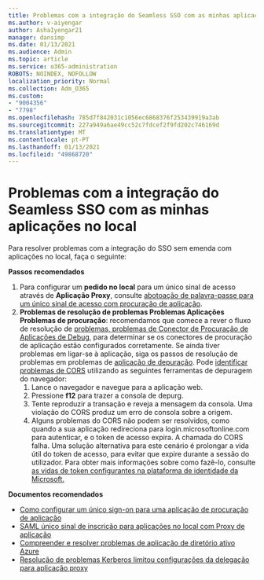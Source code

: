```yaml
---
title: Problemas com a integração do Seamless SSO com as minhas aplicações no local
ms.author: v-aiyengar
author: AshaIyengar21
manager: dansimp
ms.date: 01/13/2021
ms.audience: Admin
ms.topic: article
ms.service: o365-administration
ROBOTS: NOINDEX, NOFOLLOW
localization_priority: Normal
ms.collection: Adm_O365
ms.custom:
- "9004356"
- "7798"
ms.openlocfilehash: 785d7f842031c1056ec6868376f253439919a3ab
ms.sourcegitcommit: 227a949a6ae49cc52c7fdcef2f9fd202c746169d
ms.translationtype: MT
ms.contentlocale: pt-PT
ms.lasthandoff: 01/13/2021
ms.locfileid: "49868720"
---
```

# <a name="issues-with-integrating-seamless-sso-with-my-on-premises-apps"></a>Problemas com a integração do Seamless SSO com as minhas aplicações no local

Para resolver problemas com a integração do SSO sem emenda com aplicações no local, faça o seguinte:

**Passos recomendados**

1. Para configurar um **pedido no local** para um único sinal de acesso através de **Aplicação Proxy**, consulte [abotoação de palavra-passe para um único sinal de acesso com procuração de aplicação](https://docs.microsoft.com/azure/active-directory/manage-apps/application-proxy-configure-single-sign-on-password-vaulting).
1. **Problemas de resolução de problemas Problemas Aplicações Problemas de procuração**: recomendamos que comece a rever o fluxo de resolução de [problemas, problemas de Conector de Procuração de Aplicações de Debug](https://docs.microsoft.com/azure/active-directory/manage-apps/application-proxy-debug-connectors), para determinar se os conectores de procuração de aplicação estão configurados corretamente. Se ainda tiver problemas em ligar-se à aplicação, siga os passos de resolução de problemas em problemas de [aplicação de depuração](https://docs.microsoft.com/azure/active-directory/manage-apps/application-proxy-debug-apps). Pode [identificar problemas de CORS](https://docs.microsoft.com/azure/active-directory/manage-apps/application-proxy-understand-cors-issues#understand-and-identify-cors-issues) utilizando as seguintes ferramentas de depuragem do navegador:
    1. Lance o navegador e navegue para a aplicação web.
    1. Pressione **f12** para trazer a consola de depurg.
    1. Tente reproduzir a transação e reveja a mensagem da consola. Uma violação do CORS produz um erro de consola sobre a origem.
    1. Alguns problemas do CORS não podem ser resolvidos, como quando a sua aplicação redireciona para login.microsoftonline.com para autenticar, e o token de acesso expira. A chamada do CORS falha. Uma solução alternativa para este cenário é prolongar a vida útil do token de acesso, para evitar que expire durante a sessão do utilizador. Para obter mais informações sobre como fazê-lo, consulte [as vidas de token configurantes na plataforma de identidade da Microsoft.](https://docs.microsoft.com/azure/active-directory/develop/active-directory-configurable-token-lifetimes)

**Documentos recomendados**

- [Como configurar um único sign-on para uma aplicação de procuração de aplicação](https://docs.microsoft.com/azure/active-directory/manage-apps/application-proxy-config-sso-how-to)
- [SAML único sinal de inscrição para aplicações no local com Proxy de aplicação](https://docs.microsoft.com/azure/active-directory/manage-apps/application-proxy-configure-single-sign-on-on-premises-apps)
- [Compreender e resolver problemas de aplicação de diretório ativo Azure](https://docs.microsoft.com/azure/active-directory/manage-apps/application-proxy-understand-cors-issues#solutions-for-application-proxy-cors-issues)
- [Resolução de problemas Kerberos limitou configurações da delegação para aplicação proxy](https://docs.microsoft.com/azure/active-directory/manage-apps/application-proxy-back-end-kerberos-constrained-delegation-how-to)